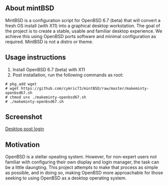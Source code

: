## About mintBSD
MintBSD is a configuration script for OpenBSD 6.7 (beta) that will convert a fresh OS install (with X11) into a graphical desktop workstation.  The goal of the project is to create a stable, usable and familiar desktop experience.  We achieve this using OpenBSD ports software and minimal configuration as required.  MintBSD is not a distro or theme.  

## Usage instructions
1. Install OpenBSD 6.7 (beta) with X11
2. Post installation, run the following commands as root:
```
# pkg_add wget
# wget https://github.com/cymric73/mintBSD/raw/master/makeminty-openbsd67.sh
# chmod u+x ./makeminty-openbsd67.sh
# ./makeminty-openbsd67.sh
```

## Screenshot
[Desktop post login](https://github.com/cymric73/mintBSD/blob/master/mintbsd-screenshot.PNG, "mintBSD desktop")

## Motivation
OpenBSD is a stellar opeating system.  However, for non-expert users not familiar with configuring their own display and login manager, the task can be a little daungting.  This project attempts to make that process as simple as possible, and in doing so, making OpenBSD more approachable for those seeking to using OpenBSD as a desktop operating system.
